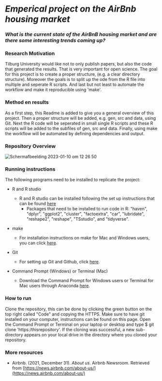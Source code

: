 # *Emperical project on the AirBnb housing market*
### *What is the current state of the AirBnB housing market and are there some interesting trends coming up?*

### **Research Motivation**
Tilburg University would like not to only publish papers, but also the code that generated the results. That is very important for open science. The goal for this project is to create a proper structure, (e.g. a clear directory structure). Moreover the goals is to split up the ode from the R file into multiple and seperate R scripts. And last but not least to automate the workflow and make it reproducible using 'make'.

### **Method en results**
As a first step, this Readme is added to give you a general overview of this project. Then a proper structure will be added, e.g. gen, src and data, using Git. Next the R code will be seperated in small single R scripts and these R scripts will be added to the subfiles of gen, src and data. Finally, using make the workflow will be automated by defining dependencies and output.

### **Repository Overview**

![Schermafbeelding 2023-01-10 om 12 26 50](https://user-images.githubusercontent.com/98963939/211540400-b74ae7fb-8771-4e38-816a-95d31094538c.png)

### **Running instructions**

The following programs need to be installed to replicate the project:<br/>

- R and R studio<br/>
    - R and R studio can be installed following the set up instructions that can be found [here](https://tilburgsciencehub.com/building-blocks/configure-your-computer/statistics-and-computation/r/) <br/>
      - Packages that need to be installed to run code in R: "haven", "dplyr", "ggplot2", "cluster", "factoextra", "car", "lubridate", "reshape2", "reshape", "TSstudio", and "tidyverse". <br/>
  
- make <br/>
    - For installation instructions on make for Mac and Windows users, you can click [here](https://tilburgsciencehub.com/building-blocks/configure-your-computer/automation-and-workflows/make/).

- Git
    - For setting up Git and Github, click [here](https://tilburgsciencehub.com/building-blocks/configure-your-computer/statistics-and-computation/git/).
  
- Command Prompt (Windows) or Terminal (Mac)  <br/>
    - Download the Command Prompt for Windows users or Terminal for Mac users through Anaconda [here](https://www.anaconda.com/products/individual).
  

### How to run <br/>
Clone the repository, this can be done by clicking the green button on the top right called "Code" and copying the HTTPS. Make sure to have git installed on your computer, instructions can be found on this page. Open the Command Prompt or Terminal on your laptop or desktop and type $ git clone 'https:/thisrepository'. If the cloning was successful, a new sub-directory appears on your local drive in the directory where you cloned your repository.

### **More resources**
-  Airbnb. (2021, December 31). *About us*. Airbnb Newsroom. Retrieved from [https://news.airbnb.com/about-us/](https://news.airbnb.com/about-us/)

